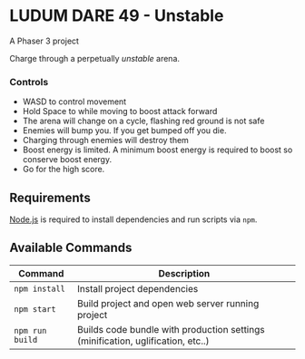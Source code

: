 # LUDUM DARE 49 - Unstable

A Phaser 3 project

Charge through a perpetually *unstable* arena.

### Controls
* WASD to control movement
* Hold Space to while moving to boost attack forward
* The arena will change on a cycle, flashing red ground is not safe
* Enemies will bump you. If you get bumped off you die.
* Charging through enemies will destroy them
* Boost energy is limited. A minimum boost energy is required to boost so conserve boost energy.
* Go for the high score.

## Requirements

[Node.js](https://nodejs.org) is required to install dependencies and run scripts via `npm`.

## Available Commands

| Command | Description |
|---------|-------------|
| `npm install` | Install project dependencies |
| `npm start` | Build project and open web server running project |
| `npm run build` | Builds code bundle with production settings (minification, uglification, etc..) |
